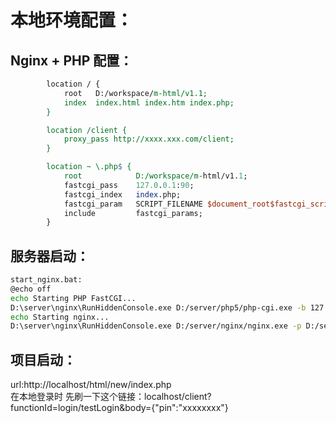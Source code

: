 
# 本地环境配置：

## Nginx + PHP 配置：
```perl
		location / {
            root   D:/workspace/m-html/v1.1;
            index  index.html index.htm index.php;
        }

		location /client {
			proxy_pass http://xxxx.xxx.com/client;
		}

		location ~ \.php$ {
			root			D:/workspace/m-html/v1.1;
			fastcgi_pass 	127.0.0.1:90;
			fastcgi_index	index.php;
			fastcgi_param	SCRIPT_FILENAME $document_root$fastcgi_script_name;
			include			fastcgi_params;
		}
```
## 服务器启动：
```bash
start_nginx.bat:
@echo off
echo Starting PHP FastCGI...
D:\server\nginx\RunHiddenConsole.exe D:/server/php5/php-cgi.exe -b 127.0.0.1:90 -c D:/server/php5/php.ini
echo Starting nginx...
D:\server\nginx\RunHiddenConsole.exe D:/server/nginx/nginx.exe -p D:/server/nginx/
```
## 项目启动：
url:http://localhost/html/new/index.php <br>
在本地登录时 先刷一下这个链接：localhost/client?functionId=login/testLogin&body={"pin":"xxxxxxxx"}
